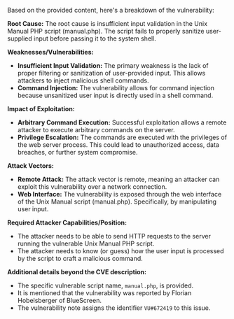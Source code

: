 Based on the provided content, here's a breakdown of the vulnerability:

**Root Cause:**
The root cause is insufficient input validation in the Unix Manual PHP script (manual.php). The script fails to properly sanitize user-supplied input before passing it to the system shell.

**Weaknesses/Vulnerabilities:**
- **Insufficient Input Validation:** The primary weakness is the lack of proper filtering or sanitization of user-provided input. This allows attackers to inject malicious shell commands.
- **Command Injection:** The vulnerability allows for command injection because unsanitized user input is directly used in a shell command.

**Impact of Exploitation:**
- **Arbitrary Command Execution:** Successful exploitation allows a remote attacker to execute arbitrary commands on the server.
- **Privilege Escalation:** The commands are executed with the privileges of the web server process. This could lead to unauthorized access, data breaches, or further system compromise.

**Attack Vectors:**
- **Remote Attack:** The attack vector is remote, meaning an attacker can exploit this vulnerability over a network connection.
- **Web Interface:** The vulnerability is exposed through the web interface of the Unix Manual script (manual.php). Specifically, by manipulating user input.

**Required Attacker Capabilities/Position:**
- The attacker needs to be able to send HTTP requests to the server running the vulnerable Unix Manual PHP script.
- The attacker needs to know (or guess) how the user input is processed by the script to craft a malicious command.

**Additional details beyond the CVE description:**
- The specific vulnerable script name, `manual.php`, is provided.
- It is mentioned that the vulnerability was reported by Florian Hobelsberger of BlueScreen.
- The vulnerability note assigns the identifier `VU#672419` to this issue.